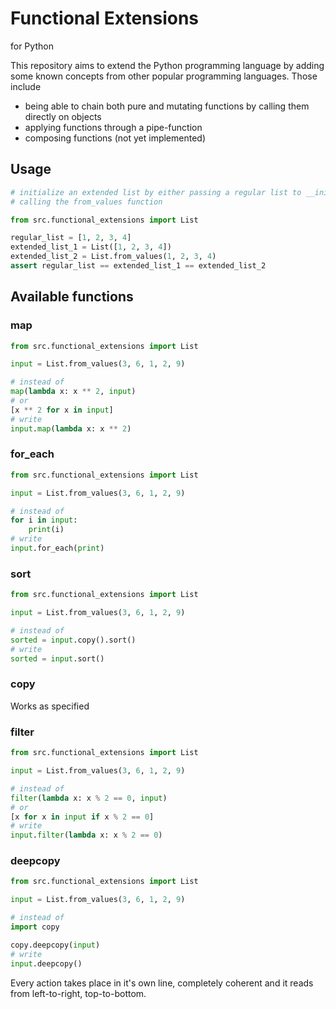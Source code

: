 # Functional Extensions
for Python

This repository aims to extend the Python programming language by adding some
known concepts from other popular programming languages. Those include

- being able to chain both pure and mutating functions by calling them directly 
  on objects
- applying functions through a pipe-function
- composing functions (not yet implemented)

## Usage

```python
# initialize an extended list by either passing a regular list to __init__ or 
# calling the from_values function

from src.functional_extensions import List

regular_list = [1, 2, 3, 4]
extended_list_1 = List([1, 2, 3, 4])
extended_list_2 = List.from_values(1, 2, 3, 4)
assert regular_list == extended_list_1 == extended_list_2
```
## Available functions
### map

```python
from src.functional_extensions import List

input = List.from_values(3, 6, 1, 2, 9)

# instead of
map(lambda x: x ** 2, input)
# or
[x ** 2 for x in input]
# write
input.map(lambda x: x ** 2)
```
### for_each

```python
from src.functional_extensions import List

input = List.from_values(3, 6, 1, 2, 9)

# instead of
for i in input:
    print(i)
# write
input.for_each(print)
```
### sort

```python
from src.functional_extensions import List

input = List.from_values(3, 6, 1, 2, 9)

# instead of
sorted = input.copy().sort()
# write
sorted = input.sort()
```
### copy
Works as specified

### filter

```python
from src.functional_extensions import List

input = List.from_values(3, 6, 1, 2, 9)

# instead of
filter(lambda x: x % 2 == 0, input)
# or
[x for x in input if x % 2 == 0]
# write
input.filter(lambda x: x % 2 == 0)
```

### deepcopy

```python
from src.functional_extensions import List

input = List.from_values(3, 6, 1, 2, 9)

# instead of
import copy

copy.deepcopy(input)
# write
input.deepcopy()
```

Every action takes place in it's own line, completely coherent and it reads from
left-to-right, top-to-bottom.
